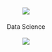 <h1 align="center">
<img src="https://readme-typing-svg.herokuapp.com/?font=Righteous&size=35&center=true&vCenter=true&width=500&height=70&duration=4000&lines=olá!+👋;+me+chamo+Vinícius!;" />
</h1>
<div  align="center" >
  Data Science
  
</div>
<br/>



<div align="center" >

  <img src="https://skillicons.dev/icons?i=react,html,css,javascript,vscode,github,java,git,typescript,mysql,python" />
</div>



